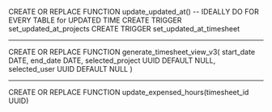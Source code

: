 CREATE OR REPLACE FUNCTION update_updated_at()
-- IDEALLY DO FOR EVERY TABLE for UPDATED TIME
CREATE TRIGGER set_updated_at_projects
CREATE TRIGGER set_updated_at_timesheet

-------
CREATE OR REPLACE FUNCTION generate_timesheet_view_v3(
    start_date DATE,
    end_date DATE,
    selected_project UUID DEFAULT NULL,
    selected_user UUID DEFAULT NULL
)

-------
CREATE OR REPLACE FUNCTION update_expensed_hours(timesheet_id UUID)